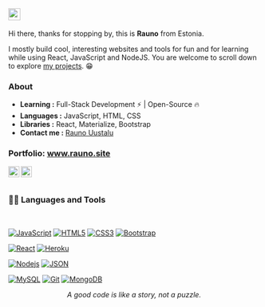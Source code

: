 ##  <img src="https://github.com/TheDudeThatCode/TheDudeThatCode/blob/master/Assets/Earth.gif" width="24px">


Hi there, thanks for stopping by, this is **Rauno** from Estonia.

I mostly build cool, interesting websites and tools for fun and for learning while using React, JavaScript and NodeJS. You are welcome to scroll down to explore [my projects](https://github.com/Hairity?tab=repositories). 😁

### About

-  **Learning :** Full-Stack Development :zap: | Open-Source :fire:    
-  **Languages :** JavaScript, HTML, CSS
-  **Libraries :** React, Materialize, Bootstrap
-  **Contact me :** [Rauno Uustalu](mailto:i@raunoize@gmail.com)


### Portfolio: www.rauno.site

<a href="https://www.linkedin.com/in/rauno-uustalu">
  <img align="left" alt="Rauno Uustalu" width="22px" src="https://cdn.jsdelivr.net/npm/simple-icons@v3/icons/linkedin.svg" />
</a>
<a href="https://github.com/Hairity">
  <img align="left" alt="Rauno Uustalu" width="22px" src="https://cdn.jsdelivr.net/npm/simple-icons@v3/icons/github.svg" />
</a>


<br />
<br />
  
### 👨‍💻 Languages and Tools

<br />

[![JavaScript](https://img.shields.io/badge/-JavaScript-black?style=flat&logo=javascript&link=https://github.com/BRdhanani)](https://github.com/BRdhanani) 
[![HTML5](https://img.shields.io/badge/-HTML5-E34F26?style=flat&logo=html5&logoColor=white&link=https://github.com/BRdhanani)](https://github.com/BRdhanani) 
[![CSS3](https://img.shields.io/badge/-CSS3-1572B6?style=flat&logo=css3&link=https://github.com/BRdhanani)](https://github.com/BRdhanani) 
[![Bootstrap](https://img.shields.io/badge/-Bootstrap-563D7C?style=flat&logo=bootstrap&link=https://github.com/BRdhanani)](https://github.com/BRdhanani) 

[![React](https://img.shields.io/badge/-React-black?style=flat&logo=react&link=https://github.com/BRdhanani)](https://github.com/BRdhanani) 
[![Heroku](https://img.shields.io/badge/-Heroku-gray?style=flat&logo=heroku&link=https://github.com/BRdhanani)](https://github.com/BRdhanani) 

[![Nodejs](https://img.shields.io/badge/-Nodejs-green?style=flat&logo=Node.js&link=https://github.com/BRdhanani)](https://github.com/BRdhanani) 
[![JSON](https://img.shields.io/badge/-json-02569B?style=flat&logo=json&link=https://github.com/BRdhanani)](https://github.com/BRdhanani)

[![MySQL](https://img.shields.io/badge/-MySQL-black?style=flat&logo=mysql&link=https://github.com/BRdhanani)](https://github.com/BRdhanani)
[![Git](https://img.shields.io/badge/-Git-black?style=flat&logo=git&link=https://github.com/BRdhanani)](https://github.com/BRdhanani) 
[![MongoDB](https://img.shields.io/badge/-MongoDB-FCA121?style=flat&logo=mongodb&link=https://github.com/BRdhanani)](https://gitlab.com/BRdhanani) 


<p align="center">
  <i>A good code is like a story, not a puzzle.</i><br/>
</p>


